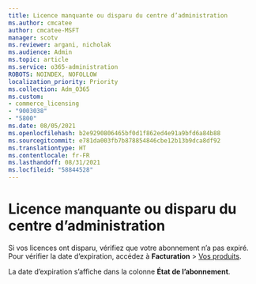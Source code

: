 ```yaml
---
title: Licence manquante ou disparu du centre d’administration
ms.author: cmcatee
author: cmcatee-MSFT
manager: scotv
ms.reviewer: argani, nicholak
ms.audience: Admin
ms.topic: article
ms.service: o365-administration
ROBOTS: NOINDEX, NOFOLLOW
localization_priority: Priority
ms.collection: Adm_O365
ms.custom:
- commerce_licensing
- "9003038"
- "5800"
ms.date: 08/05/2021
ms.openlocfilehash: b2e9290806465bf0d1f862ed4e91a9bfd6a84b88
ms.sourcegitcommit: e781da003fb7b878854846cbe12b13b9dca8df92
ms.translationtype: HT
ms.contentlocale: fr-FR
ms.lasthandoff: 08/31/2021
ms.locfileid: "58844528"
---
```

# <a name="license-missing-or-disappears-from-the-admin-center"></a>Licence manquante ou disparu du centre d’administration

Si vos licences ont disparu, vérifiez que votre abonnement n’a pas expiré. Pour vérifier la date d’expiration, accédez à **Facturation** > [Vos produits](https://go.microsoft.com/fwlink/p/?linkid=842054).

La date d’expiration s’affiche dans la colonne **État de l’abonnement**.